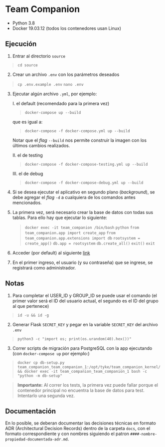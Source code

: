 # Team Companion

  * Python 3.8
  * Docker 19.03.12 (todos los contenedores usan Linux)
## Ejecución

1. Entrar al directorio `source`
> `cd source`

2. Crear un archivo `.env` con los parámetros deseados
> ```cp .env.example .env```
> ```nano .env```

3. Ejecutar algún archivo `.yml`, por ejemplo:

    I. el default (recomendado para la primera vez)
    > `docker-compose up --build`
    
    que es igual a:
    > `docker-compose -f docker-compose.yml up --build`

    Notar que el *flag* `--build` nos permite construir la imagen con los últimos cambios realizados.

    II. el de testing
    > `docker-compose -f docker-compose-testing.yml up --build`

    III. el de debug
    > `docker-compose -f docker-compose-debug.yml up --build`

4. Si se desea ejecutar el aplicativo en segundo plano (*background*), se debe agregar el *flag* `-d` a cualquiera de los comandos antes mencionados.

5. La primera vez, será necesario crear la base de datos con todas sus tablas. Para ello hay que ejecutar lo siguiente:

    > `docker exec -it team_companion /bin/bash`
    > `python`
    > `from team_companion.app import create_app`
    > `from team_companion.app.extensions import db`
    > `rootsystem = create_app()`
    > `db.app = rootsystem`
    > `db.create_all()`
    > `exit()`
    > `exit`

6. Acceder (por default) al siguiente [link](http://10.40.17.3:5000/)

7. En el primer ingreso, el usuario (y su contraseña) que se ingrese, se registrará como administrador.

## Notas

1. Para completar el USER_ID y GROUP_ID se puede usar el comando (el primer valor será el ID del usuario actual, el segundo es el ID del grupo al que pertenece)

> `id -u && id -g`

2. Generar Flask `SECRET_KEY` y pegar en la variable `SECRET_KEY` del archivo `.env`

> `python3 -c "import os; print(os.urandom(40).hex())"`

3. Correr scripts de migración para PostgreSQL con la app ejecutando (con `docker-compose up` por ejemplo:)

> `docker cp db-setup.py team_companion_team_companion_1:/opt/tyke/team_companion_kernel/ && docker exec -it team_companion_team_companion_1 bash -c "python -m db-setup"`

> **Importante:** Al correr los tests, la primera vez puede fallar porque el contenedor principal no encuentra la base de datos para test. Intentarlo una segunda vez.

## Documentación

En lo posible, se deberan documentar las decisiones técnicas en formato ADR (Architectural Decision Records) dentro de la carpeta `docs`, con el formato correspondiente y con nombres siguiendo el patron `####-nombre-propiedad-documentada-adr.md`.
